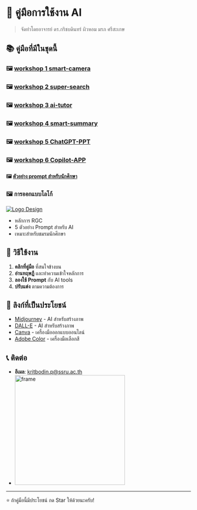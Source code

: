 # 🎨 คู่มือการใช้งาน AI

> จัดทำโดยอาจารย์ ดร.กริชบดินทร์ ผิวหอม มรภ ศรีสะเกษ

## 📚 คู่มือที่มีในชุดนี้
### 🖼️ [workshop 1 smart-camera](https://kritbodin.github.io/AI-SSKRU/smart-camera/index.html)
### 🖼️ [workshop 2 super-search](https://kritbodin.github.io/AI-SSKRU/super-search/index.html)
### 🖼️ [workshop 3 ai-tutor](https://kritbodin.github.io/AI-SSKRU/ai-tutor/index.html)
### 🖼️ [workshop 4 smart-summary](https://kritbodin.github.io/AI-SSKRU/smart-summary/index.html)
### 🖼️ [workshop 5 ChatGPT-PPT](https://kritbodin.github.io/AI-SSKRU/PPT-GPT/index.html)
### 🖼️ [workshop 6 Copilot-APP](https://kritbodin.github.io/AI-SSKRU/MS-Copilot-app/index.html)

#### 🖼️ [ตัวอย่าง prompt สำหรับนักศึกษา](https://kritbodin.github.io/AI-SSKRU/Prompt-ST/index.html)

### 🖼️ การออกแบบโลโก้
[![Logo Design](https://img.shields.io/badge/ดูคู่มือ-โลโก้-blue?style=for-the-badge)](./logo-design/)
- หลักการ RGC
- 5 ตัวอย่าง Prompt สำหรับ AI
- เหมาะสำหรับชมรมนักศึกษา

## 🚀 วิธีใช้งาน

1. **คลิกที่คู่มือ** ที่สนใจข้างบน
2. **อ่านทฤษฎี** และทำความเข้าใจหลักการ
3. **ลองใช้ Prompt** กับ AI tools
4. **ปรับแต่ง** ตามความต้องการ

## 🔗 ลิงก์ที่เป็นประโยชน์

- [Midjourney](https://midjourney.com) - AI สำหรับสร้างภาพ
- [DALL-E](https://openai.com/dall-e-2) - AI สำหรับสร้างภาพ
- [Canva](https://canva.com) - เครื่องมือออกแบบออนไลน์
- [Adobe Color](https://color.adobe.com) - เครื่องมือเลือกสี

## 📞 ติดต่อ

- **อีเมล**: kritbodin.p@ssru.ac.th
- <img width="300" height="300" alt="frame" src="https://github.com/user-attachments/assets/fa41dc5d-3ebc-4be0-8b7e-d4d62cbfc71a" />

---
⭐ ถ้าคู่มือนี้มีประโยชน์ กด Star ให้ด้วยนะครับ!
